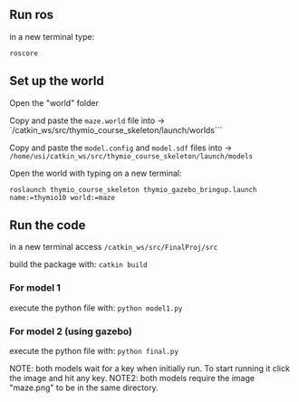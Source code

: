 
## Run ros
in a new terminal type:

```roscore```

## Set up the world 

Open the "world" folder

Copy and paste the `maze.world` file into  ->  `/catkin_ws/src/thymio_course_skeleton/launch/worlds```

Copy and paste the `model.config` and `model.sdf` files into -> `/home/usi/catkin_ws/src/thymio_course_skeleton/launch/models`

Open the world with typing on a new terminal: 

```roslaunch thymio_course_skeleton thymio_gazebo_bringup.launch name:=thymio10 world:=maze```


## Run the code
in a new terminal access `/catkin_ws/src/FinalProj/src`

build the package with:
```catkin build```

### For model 1 
execute the python file with:
```python model1.py```

### For model 2 (using gazebo)
execute the python file with:
```python final.py```

NOTE: both models wait for a key when initially run. To start running it click the image and hit any key.
NOTE2: both models require the image "maze.png" to be in the same directory. 


